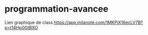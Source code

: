 # programmation-avancee

Lien graphique de class
https://app.milanote.com/1MKPiX16ecLV7B?p=t14Hp0GtBXO